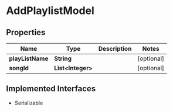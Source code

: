 

# AddPlaylistModel


## Properties

Name | Type | Description | Notes
------------ | ------------- | ------------- | -------------
**playListName** | **String** |  |  [optional]
**songId** | **List&lt;Integer&gt;** |  |  [optional]


## Implemented Interfaces

* Serializable


